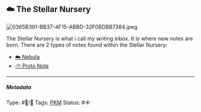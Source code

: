 ## ☁️ The Stellar Nursery

![0365B391-BB37-4F15-ABBD-32F0BDBB7384.jpeg](%E2%9A%99%EF%B8%8F%20Tools/%F0%9F%93%B8%20Images/0365B391-BB37-4F15-ABBD-32F0BDBB7384.jpeg)

The Stellar Nursery is what i call my writing inbox. It is where new notes are born. There are 2 types of notes found within the Stellar Nursery:

* [☁️ Nebula](Nebula)
* [⛅️ Proto Note](Proto%20Note)

---

##### Metadata

Type: #🔵/🔵 
Tags: [PKM](PKM.md) 
Status: #☀️ 
